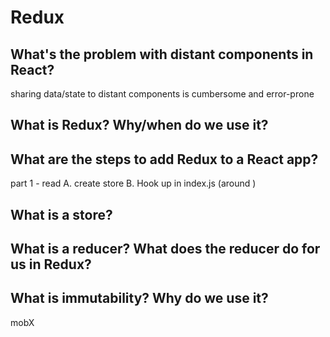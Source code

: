 # Redux

## What's the problem with distant components in React?

sharing data/state to distant components is cumbersome and error-prone

## What is Redux? Why/when do we use it?

## What are the steps to add Redux to a React app?

part 1 - read
    A. create store
    B. Hook up <Provider> in index.js (around <App>)
## What is a store?

## What is a reducer? What does the reducer do for us in Redux?

## What is immutability? Why do we use it?

mobX